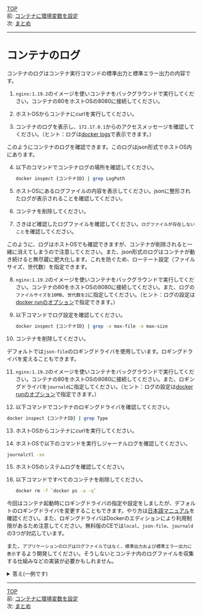 [TOP](../README.md)   
前: [コンテナに環境変数を設定](./container-env.md)  
次: [まとめ](./container-summary.md)  

---

# コンテナのログ

コンテナのログはコンテナ実行コマンドの標準出力と標準エラー出力の内容です。

1. ``nginx:1.19.2``のイメージを使いコンテナをバックグラウンドで実行してください。コンテナの80をホストOSの8080に接続してください。

2. ホストOSからコンテナにcurlを実行してください。

3. コンテナのログを表示し、``172.17.0.1``からのアクセスメッセージを確認してください。（ヒント：ログは[docker logs](https://docs.docker.jp/engine/reference/commandline/logs.html)で表示できます。）

このようにコンテナのログを確認できます。このログはjson形式でホストOS内にあります。

4. 以下のコマンドでコンテナログの場所を確認してください。
   ``` sh
   docker inspect {コンテナID} | grep LogPath
   ```

5. ホストOSにあるログファイルの内容を表示してください。jsonに整形されたログが表示されることを確認してください。

6. コンテナを削除してください。

7. さきほど確認したログファイルを確認してください。``ログファイルが存在しないこと``を確認してください。

このように、ログはホストOSでも確認できますが、コンテナが削除されると一緒に消えてしまうので注意してください。また、json形式のログはコンテナが動き続けると無尽蔵に肥大化します。これを防ぐため、ローテート設定（ファイルサイズ、世代数）を指定できます。

8. ``nginx:1.19.2``のイメージを使いコンテナをバックグラウンドで実行してください。コンテナの80をホストOSの8080に接続してください。また、ログの``ファイルサイズを10MB``、``世代数を2``に指定してください。（ヒント：ログの設定は[docker runのオプション](https://docs.docker.jp/engine/admin/logging/overview.html?highlight=%E3%83%AD%E3%82%AE%E3%83%B3%E3%82%B0#json)で指定できます。）

9. 以下コマンドでログ設定を確認してください。
   ``` sh
   docker inspect {コンテナID} | grep -e max-file -e max-size
   ```

10. コンテナを削除してください。

デフォルトでは``json-file``のロギングドライバを使用しています。ロギングドライバを変えることもできます。

11. ``nginx:1.19.2``のイメージを使いコンテナをバックグラウンドで実行してください。コンテナの80をホストOSの8080に接続してください。また、ロギングドライバを``journald``に指定してください。（ヒント：ログの設定は[docker runのオプション](https://docs.docker.jp/engine/admin/logging/overview.html?highlight=%E3%83%AD%E3%82%AE%E3%83%B3%E3%82%B0#id1)で指定できます。）

12. 以下コマンドでコンテナのロギングドライバを確認してください。
   ``` sh
   docker inspect {コンテナID} | grep Type
   ```

13. ホストOSからコンテナにcurlを実行してください。

14. ホストOSで以下のコマンドを実行しジャーナルログを確認してください。
   ``` sh
   journalctl -xe
   ```

15. ホストOSのシステムログを確認してください。

16. 以下コマンドですべてのコンテナを削除してください。
    ``` sh
    docker rm -f `docker ps -a -q`
    ```

今回はコンテナ起動時にロギングドライバの指定や設定をしましたが、デフォルトのロギングドライバを変更することもできます。やり方は[日本語マニュアル](https://docs.docker.jp/config/container/logging/configure.html#configure-the-default-logging-driver)を確認ください。また、ロギングドライバはDockerのエディションにより利用制限があるため注意してください。無料版のCEでは``local``、``json-file``、``journald``の3つが対応しています。

また、``アプリケーションのログはログファイルではなく、標準出力および標準エラー出力に表示``するよう開発してください。そうしないとコンテナ内のログファイルを収集する仕組みなどの実装が必要かもしれません。


<details>
<summary>
答え(一例です)
</summary>

1. 以下コマンドを実行する。
```
docker run -d -p 8080:80 nginx:1.19.2 sh -c "nginx && sleep 3600"
```

2. 以下コマンドを実行する。
```
$ curl localhost:8080
<!DOCTYPE html>
<html>
<head>
<title>Welcome to nginx!</title>
<style>
    body {
        width: 35em;
        margin: 0 auto;
        font-family: Tahoma, Verdana, Arial, sans-serif;
    }
</style>
</head>
<body>
<h1>Welcome to nginx!</h1>
<p>If you see this page, the nginx web server is successfully installed and
working. Further configuration is required.</p>

<p>For online documentation and support please refer to
<a href="http://nginx.org/">nginx.org</a>.<br/>
Commercial support is available at
<a href="http://nginx.com/">nginx.com</a>.</p>

<p><em>Thank you for using nginx.</em></p>
</body>
</html>
```

3. 以下コマンドを実行する。
```
$ docker ps
CONTAINER ID   IMAGE          COMMAND                  CREATED          STATUS          PORTS                                   NAMES
50cbf3f73989   nginx:1.19.2   "/docker-entrypoint.…"   3 minutes ago    Up 3 minutes    0.0.0.0:8080->80/tcp, :::8080->80/tcp   busy_rhodes
$ docker logs {docker psで確認したコンテナID}
172.17.0.1 - - [10/Sep/2025:09:45:33 +0000] "GET / HTTP/1.1" 200 612 "-" "curl/8.5.0" "-"
```

4. プラクティスの指示コマンドを実行してください。
5. 4.節で表示されたところまでで以下のように`cat`コマンドを実行してください。
```
$ sudo cat /var/lib/docker/containers/50cbf3f73989ff61041a7bf17572d9bba3994e3cd7184a816a1948a749606192/50cbf3f73989ff61041a7bf17572d9bba3994e3cd7184a816a1948a749606192-json.log
{"log":"172.17.0.1 - - [10/Sep/2025:09:45:33 +0000] \"GET / HTTP/1.1\" 200 612 \"-\" \"curl/8.5.0\" \"-\"\n","stream":"stdout","time":"2025-09-10T09:45:33.995202795Z"}
```

6. 以下コマンドを実行する。
```
$ docker rm -f {docker psで確認したコンテナID}
{docker psで確認したコンテナID}
```

7. 5.節で実施したコマンドを再度実行してください。
```
$ sudo cat /var/lib/docker/containers/50cbf3f73989ff61041a7bf17572d9bba3994e3cd7184a816a1948a749606192/50cbf3f73989ff61041a7bf17572d9bba3994e3cd7184a816a1948a749606192-json.log
cat: /var/lib/docker/containers/50cbf3f73989ff61041a7bf17572d9bba3994e3cd7184a816a1948a749606192/50cbf3f73989ff61041a7bf17572d9bba3994e3cd7184a816a1948a749606192-json.log: No such file or directory
```

8. 以下コマンドを実行する。
```
docker run -d -p 8080:80 --log-opt max-size=10m --log-opt max-file=2 nginx:1.19.2 sh -c "nginx &&
 sleep 3600"
```

9. プラクティスの指示コマンドを実行してください。
10. 以下コマンドを実行する。
```
docker rm -f {docker psで確認したコンテナID}
{docker psで確認したコンテナID}
```

11. 以下コマンドを実行する。
```
docker run -d -p 8080:80 --log-driver=journald nginx:1.19.2 sh -c "nginx && sleep 3600"
```

12. プラクティスの指示コマンドを実行してください。
13. 以下コマンドを実行する。
```
curl localhost:8080
```

14. プラクティスの指示コマンドを実行してください。curlコマンドのログが確認できない場合、以下のコマンドで見られる可能性があります。
```
$ sudo journalctl CONTAINER_ID={docker psで確認したコンテナID}
Sep 11 06:56:08 ip-10-0-10-220.ap-southeast-2.compute.internal 6390404c2fa2[2328]: 172.17.0.1 - - [11/Sep/2025:06:56:08 +0000] "GET / HTTP/>
Sep 11 07:03:39 ip-10-0-10-220.ap-southeast-2.compute.internal 6390404c2fa2[2328]: 172.17.0.1 - - [11/Sep/2025:07:03:39 +0000] "GET / HTTP/>
Sep 11 07:05:59 ip-10-0-10-220.ap-southeast-2.compute.internal 6390404c2fa2[2328]: 172.17.0.1 - - [11/Sep/2025:07:05:59 +0000] "GET / HTTP/>
Sep 11 07:09:20 ip-10-0-10-220.ap-southeast-2.compute.internal 6390404c2fa2[2328]: 172.17.0.1 - - [11/Sep/2025:07:09:20 +0000] "GET / HTTP/>
```

15. 

16. プラクティスの指示コマンドを実行してください。


</details>

---

[TOP](../README.md)   
前: [コンテナに環境変数を設定](./container-env.md)  
次: [まとめ](./container-summary.md)  
